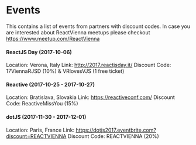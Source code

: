 # Events

This contains a list of events from partners with discount codes. In case you are interested about ReactVienna meetups please checkout https://www.meetup.com/ReactVienna

#### ReactJS Day (2017-10-06) 

Location: Verona, Italy
Link: http://2017.reactjsday.it/
Discount Code: 17ViennaRJSD (10%) & VRlovesVJS (1 free ticket)

#### Reactive (2017-10-25 - 2017-10-27) 

Location: Bratislava, Slovakia
Link: https://reactiveconf.com/
Discount Code: ReactiveMissYou (15%)

#### dotJS (2017-11-30 - 2017-12-01) 

Location: Paris, France
Link: https://dotjs2017.eventbrite.com?discount=REACTVIENNA
Discount Code: REACTVIENNA (20%)

